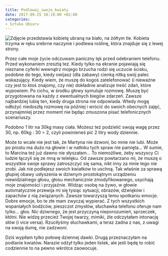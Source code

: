 ```yaml
---
title: Podlewaj_swoje_kwiaty
date: 2017-09-25 18:19:00 +02:00
categories:
- Sztuka Ubioru
---
```


![Zdjęcie przedstawia kobietę ubraną na biało, na żółtym tle. Kobieta trzyma w ręku srebrne naczynie i podlewa roślinę, która znajduje się z lewej strony.](https://assets2.ello.co/uploads/asset/attachment/6273381/ello-optimized-aaf18cbf.jpg)

Przez całe moje życie odczuwam paniczny lęk przed odebraniem telefonu. Przed wykonaniem zresztą też. Kiedy tylko na ekranie pojawiają się nieznane cyferki wewnątrz mojego brzucha rodzi się uczucie ścisku, podobne do tego, kiedy owijasz (dla zabawy) cienką nitką swój palec wskazujący. Kiedy wiem, że muszę do kogoś zatelefonować (i nieważne czy jest to ktoś znajomy, czy nie) dokładnie analizuje treść zdań, które wypowiem. Po cichu, w środku głowy symuluje rozmowę. Muszę być przygotowana na każdy z ewentualnych biegów zdarzeń. Zawsze najbardziej lubię ten, kiedy druga strona nie odpowiada. Wtedy mogę odłożyć niedoszłą rozmowę na później i  wrócić do swoich obecnych zajęć, przynajmniej przez moment nie będąc zmuszona pisać telefonicznych scenariuszy.

<olela-narrative>
Podobno 1 litr na 30kg masy ciała. Możesz też podzielić swoją wagę przez 30, np. 60kg : 30 = 2, czyli powinieneś pić 2 litry wody dziennie.
</olela-narrative>

Może to wcale nie jest tak, że Martyna nie dzwoni, bo mnie nie lubi. Może po prostu ma dużo na głowie i w natłoku tych spraw nie pamięta… W sumie, to Marcina też już dawno nie słyszałam… To niemożliwe, żeby wszyscy Ci ludzie łączyli się ze mną w telelęku. Od zawsze powtarzano mi, że muszę o wszystkie swoje sprawy zatroszczyć się sama, nikt inny za mnie tego nie zrobi. Jak nie podlejesz swoich kwiatków to uschną. Tak właśnie za sprawą głupiej obawy usłyszenia w dziwnym prostokątnym urządzeniu niewidzialnego głosu, głosu mechanicznie zmodyfikowanego, usychają moje znajomości i przyjaźnie. Widząc osobę na żywo, w głowie automatycznie przewija mi się tysiąc sytuacji, obrazów, dźwięków i zapachów z nią związanych. Zawsze towarzyszą temu spotkaniu emocje. Dobre emocje, bo te złe mam zwyczaj wypierać. Z tych wszystkich wspaniałych bodźców, pieszczot zmysłów, słuchawka telefonu oferuje nam tylko… głos. Nic dziwnego, że jest przyczyną nieporozumień, sprzeczek, kłótni. Nie widzę przecież Twojej twarzy, mimiki, źle odczytałam intonację słów (i vice versa). Rzuciłyśmy słuchawkami, a teraz żadna z nas, z uwagi na swoją dumę, nie zadzwoni.

<olela-narrative>
Dziś wypiłam tylko połowę dziennej dawki. Drugą przeznaczyłam na podlanie kwiatów. Narazie odżył tylko jeden listek, ale jeśli będę to robić codziennie to na pewno wkrótce zaowocuje.
</olela-narrative>
